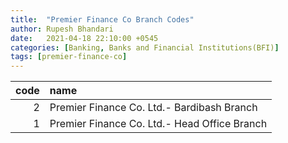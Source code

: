 ```yaml
---
title:  "Premier Finance Co Branch Codes"
author: Rupesh Bhandari
date:   2021-04-18 22:10:00 +0545
categories: [Banking, Banks and Financial Institutions(BFI)]
tags: [premier-finance-co]
---
```


|   code | name                                         |
|-------:|:---------------------------------------------|
|      2 | Premier Finance Co. Ltd.- Bardibash Branch   |
|      1 | Premier Finance Co. Ltd.- Head Office Branch |